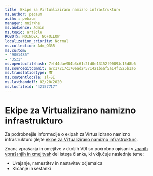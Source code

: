 ```yaml
---
title: Ekipe za Virtualizirano namizno infrastrukturo
ms.author: pebaum
author: pebaum
manager: mnirkhe
ms.audience: Admin
ms.topic: article
ROBOTS: NOINDEX, NOFOLLOW
localization_priority: Normal
ms.collection: Adm_O365
ms.custom:
- "9001485"
- "3521"
ms.openlocfilehash: 7ef44dae984b3c61e2fd0e13352f90898c15d8b6
ms.sourcegitcommit: a7c17217c170ead24571421baaf5a14f1525b1a6
ms.translationtype: MT
ms.contentlocale: sl-SI
ms.lasthandoff: 02/20/2020
ms.locfileid: "42157717"
---
```

# <a name="teams-for-virtualized-desktop-infrastructure"></a>Ekipe za Virtualizirano namizno infrastrukturo

Za podrobnejše informacije o ekipah za Virtualizirano namizno infrastrukturo glejte [ekipe za Virtualizirano namizno infrastrukturo](https://docs.microsoft.com/en-us/microsoftteams/teams-for-vdi).

Znana vprašanja in omejitve v okoljih VDI so podrobno opisani v [znanih vprašanjih in omejitvah](https://docs.microsoft.com/en-us/microsoftteams/teams-for-vdi#known-issues-and-limitations) del istega članka, ki vključuje naslednje teme:
 - Uvajanje, namestitev in nastavitev odjemalca
 - Klicanje in sestanki